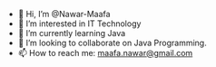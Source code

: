 - 👋 Hi, I’m @Nawar-Maafa
- 👀 I’m interested in IT Technology
- 🌱 I’m currently learning Java
- 💞️ I’m looking to collaborate on Java Programming.
- 📫 How to reach me: maafa.nawar@gmail.com

<!---
Nawar-Maafa/Nawar-Maafa is a ✨ special ✨ repository because its `README.md` (this file) appears on your GitHub profile.
You can click the Preview link to take a look at your changes.
--->
